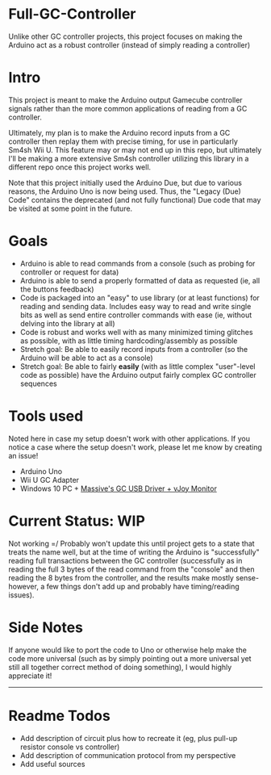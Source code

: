 # Full-GC-Controller
Unlike other GC controller projects, this project focuses on making the Arduino act as a robust controller (instead of simply reading a controller)

# Intro
This project is meant to make the Arduino output Gamecube controller signals rather than the more common applications of reading from a GC controller.

Ultimately, my plan is to make the Arduino record inputs from a GC controller then replay them with precise timing, for use in particularly Sm4sh Wii U. This feature may or may not end up in this repo, but ultimately I'll be making a more extensive Sm4sh controller utilizing this library in a different repo once this project works well.

Note that this project initially used the Arduino Due, but due to various reasons, the Arduino Uno is now being used. Thus, the "Legacy (Due) Code" contains the deprecated (and not fully functional) Due code that may be visited at some point in the future.

# Goals
 * Arduino is able to read commands from a console (such as probing for controller or request for data)
 * Arduino is able to send a properly formatted of data as requested (ie, all the buttons feedback)
 * Code is packaged into an "easy" to use library (or at least functions) for reading and sending data. Includes easy way to read and write single bits as well as send entire controller commands with ease (ie, without delving into the library at all)
 * Code is robust and works well with as many minimized timing glitches as possible, with as little timing hardcoding/assembly as possible
 * Stretch goal: Be able to easily record inputs from a controller (so the Arduino will be able to act as a console)
 * Stretch goal: Be able to fairly **easily** (with as little complex "user"-level code as possible) have the Arduino output fairly complex GC controller sequences

# Tools used
Noted here in case my setup doesn't work with other applications. If you notice a case where the setup doesn't work, please let me know by creating an issue!
 * Arduino Uno
 * Wii U GC Adapter
 * Windows 10 PC + [Massive's GC USB Driver + vJoy Monitor](http://m4sv.com/page/wii-u-gcn-usb-driver)

# Current Status: WIP
Not working =/
Probably won't update this until project gets to a state that treats the name well, but at the time of writing the Arduino is "successfully" reading full transactions between the GC controller (successfully as in reading the full 3 bytes of the read command from the "console" and then reading the 8 bytes from the controller, and the results make mostly sense- however, a few things don't add up and probably have timing/reading issues).

# Side Notes
If anyone would like to port the code to Uno or otherwise help make the code more universal (such as by simply pointing out a more universal yet still all together correct method of doing something), I would highly appreciate it!

----------------
# Readme Todos
 * Add description of circuit plus how to recreate it (eg, plus pull-up resistor console vs controller)
 * Add description of communication protocol from my perspective
 * Add useful sources
